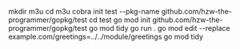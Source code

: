 mkdir m3u
cd m3u
cobra init test --pkg-name github.com/hzw-the-programmer/gopkg/test
cd test
go mod init github.com/hzw-the-programmer/gopkg/test
go mod tidy
go run .
go mod edit --replace example.com/greetings=../../module/greetings
go mod tidy
